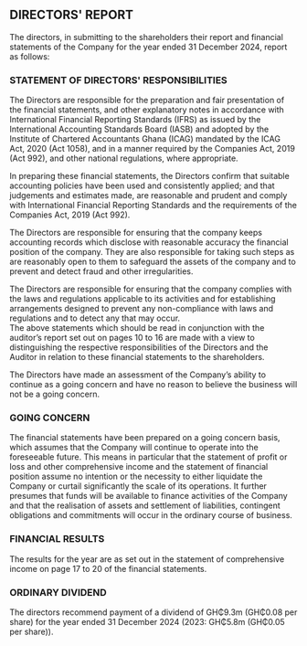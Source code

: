 ## DIRECTORS' REPORT

The directors, in submitting to the shareholders their report and financial statements of the Company for the year ended 31 December 2024, report as follows:

### STATEMENT OF DIRECTORS' RESPONSIBILITIES

The Directors are responsible for the preparation and fair presentation of the financial statements, and other explanatory notes in accordance with International Financial Reporting Standards (IFRS) as issued by the International Accounting Standards Board (IASB) and adopted by the Institute of Chartered Accountants Ghana (ICAG) mandated by the ICAG Act, 2020 (Act 1058), and in a manner required by the Companies Act, 2019 (Act 992), and other national regulations, where appropriate.

In preparing these financial statements, the Directors confirm that suitable accounting policies have been used and consistently applied; and that judgements and estimates made, are reasonable and prudent and comply with International Financial Reporting Standards and the requirements of the Companies Act, 2019 (Act 992).

The Directors are responsible for ensuring that the company keeps accounting records which disclose with reasonable accuracy the financial position of the company. They are also responsible for taking such steps as are reasonably open to them to safeguard the assets of the company and to prevent and detect fraud and other irregularities.

The Directors are responsible for ensuring that the company complies with the laws and regulations applicable to its activities and for establishing arrangements designed to prevent any non-compliance with laws and regulations and to detect any that may occur.  
The above statements which should be read in conjunction with the auditor’s report set out on pages 10 to 16 are made with a view to distinguishing the respective responsibilities of the Directors and the Auditor in relation to these financial statements to the shareholders.

The Directors have made an assessment of the Company’s ability to continue as a going concern and have no reason to believe the business will not be a going concern.

### GOING CONCERN

The financial statements have been prepared on a going concern basis, which assumes that the Company will continue to operate into the foreseeable future. This means in particular that the statement of profit or loss and other comprehensive income and the statement of financial position assume no intention or the necessity to either liquidate the Company or curtail significantly the scale of its operations. It further presumes that funds will be available to finance activities of the Company and that the realisation of assets and settlement of liabilities, contingent obligations and commitments will occur in the ordinary course of business.

### FINANCIAL RESULTS

The results for the year are as set out in the statement of comprehensive income on page 17 to 20 of the financial statements.

### ORDINARY DIVIDEND

The directors recommend payment of a dividend of GH₵9.3m (GH₵0.08 per share) for the year ended 31 December 2024 (2023: GH₵5.8m (GH₵0.05 per share)).